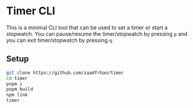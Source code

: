 # Timer CLI

This is a minimal CLI tool that can be used to set a timer or start a stopwatch. You can pause/resume the timer/stopwatch by pressing `p` and you can exit timer/stopwatch by pressing `q`.

## Setup

```bash
git clone https://github.com/saadfrhan/timer
cd timer
pnpm i
pnpm build
npm link 
timer
```
